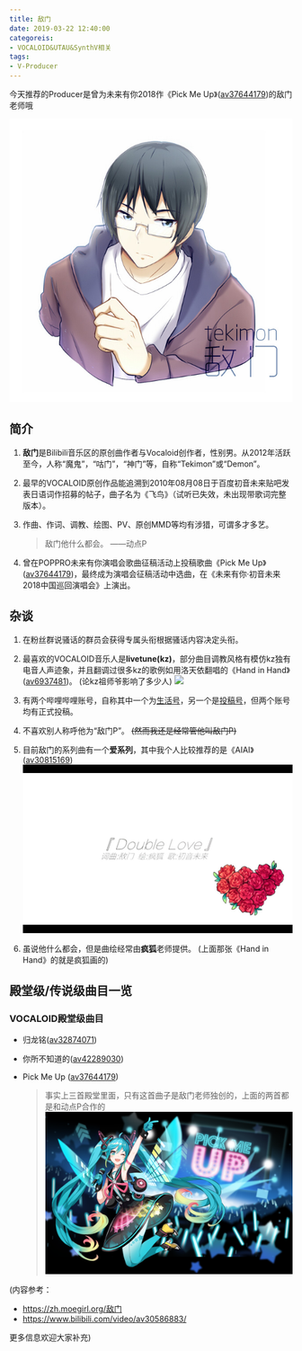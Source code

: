 ```yaml
---
title: 敌门
date: 2019-03-22 12:40:00
categoreis:
- VOCALOID&UTAU&SynthV相关
tags:
- V-Producer
---
```


今天推荐的Producer是曾为未来有你2018作《Pick Me Up》([av37644179](https://www.bilibili.com/video/av37644179/))的敌门老师哦

![](producer-DimenP/Tekimon-avatar.jpeg)

## 简介

1. **敌门**是Bilibili音乐区的原创曲作者与Vocaloid创作者，性别男。从2012年活跃至今，人称“魔鬼”，“咕门”，“神门”等，自称“Tekimon”或“Demon”。

2. 最早的VOCALOID原创作品能追溯到2010年08月08日于百度初音未来贴吧发表日语词作招募的帖子，曲子名为《飞鸟》（试听已失效，未出现带歌词完整版本）。

3. 作曲、作词、调教、绘图、PV、原创MMD等均有涉猎，可谓多才多艺。
   > 敌门他什么都会。 ——动点P

4. 曾在POPPRO未来有你演唱会歌曲征稿活动上投稿歌曲《Pick Me Up》([av37644179](https://www.bilibili.com/video/av37644179/))，最终成为演唱会征稿活动中选曲，在《未来有你·初音未来2018中国巡回演唱会》上演出。

## 杂谈

1. 在粉丝群说骚话的群员会获得专属头衔根据骚话内容决定头衔。

2. 最喜欢的VOCALOID音乐人是**livetune(kz)**，部分曲目调教风格有模仿kz独有电音人声迹象，并且翻调过很多kz的歌例如用洛天依翻唱的《Hand in Hand》([av6937481](https://www.bilibili.com/video/av6937481/))。 (论kz祖师爷影响了多少人)
   ![](HIH.jpeg)

3. 有两个哔哩哔哩账号，自称其中一个为[生活号](https://space.bilibili.com/40229/)，另一个是[投稿号](https://space.bilibili.com/422221/)，但两个账号均有正式投稿。

4. 不喜欢别人称呼他为“敌门P”。 ~~(然而我还是经常管他叫敌门P)~~

5. 目前敌门的系列曲有一个**爱系列**，其中我个人比较推荐的是《AIAI》([av30815169](https://www.bilibili.com/video/av30815169/))
   ![](producer-DimenP/AIAI.jpeg)

6. 虽说他什么都会，但是曲绘经常由**疯狐**老师提供。 (上面那张《Hand in Hand》的就是疯狐画的)

## 殿堂级/传说级曲目一览

### VOCALOID殿堂级曲目

* 归龙铭([av32874071](https://www.bilibili.com/video/av32874071/))

* 你所不知道的([av42289030](https://www.bilibili.com/video/av42289030/))

* Pick Me Up ([av37644179](https://www.bilibili.com/video/av37644179/))
  > 事实上三首殿堂里面，只有这首曲子是敌门老师独创的，上面的两首都是和动点P合作的
  ![](producer-DimenP/PMU.jpeg)

(内容参考：

* https://zh.moegirl.org/敌门
* https://www.bilibili.com/video/av30586883/

更多信息欢迎大家补充)
